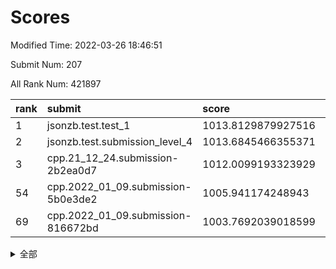 # Scores

Modified Time: 2022-03-26 18:46:51

Submit Num: 207

All Rank Num: 421897

| rank |               submit               |       score        |       sigma        | pk_num |
| :--- | :--------------------------------- | :----------------- | :----------------- | :----- |
| 1    | jsonzb.test.test_1                 | 1013.8129879927516 | 0.8506922087617622 | 8155   |
| 2    | jsonzb.test.submission_level_4     | 1013.6845466355371 | 0.8261845973619857 | 8154   |
| 3    | cpp.21_12_24.submission-2b2ea0d7   | 1012.0099193323929 | 0.7872113027270966 | 8155   |
| 54   | cpp.2022_01_09.submission-5b0e3de2 | 1005.941174248943  | 0.7105028239277994 | 8147   |
| 69   | cpp.2022_01_09.submission-816672bd | 1003.7692039018599 | 0.7193840516755567 | 8151   |


<details>
<summary>全部</summary>

| rank |                 submit                 |       score        |       sigma        | pk_num |
| :--- | :------------------------------------- | :----------------- | :----------------- | :----- |
| 1    | jsonzb.test.test_1                     | 1013.8129879927516 | 0.8506922087617622 | 8155   |
| 2    | jsonzb.test.submission_level_4         | 1013.6845466355371 | 0.8261845973619857 | 8154   |
| 3    | cpp.21_12_24.submission-2b2ea0d7       | 1012.0099193323929 | 0.7872113027270966 | 8155   |
| 4    | gobigger.level_3.submission_level_3_11 | 1011.8882263676561 | 0.7818270960575789 | 8154   |
| 5    | gobigger.level_3.submission_level_3_2  | 1011.7702233429128 | 0.7816301228453773 | 8150   |
| 6    | gobigger.level_3.submission_level_3_48 | 1011.6561412464365 | 0.7794519289652759 | 8154   |
| 7    | gobigger.level_3.submission_level_3_5  | 1011.561414942238  | 0.7696699248490645 | 8151   |
| 8    | gobigger.level_3.submission_level_3_18 | 1011.0348179627156 | 0.7590327730807428 | 8152   |
| 9    | gobigger.level_3.submission_level_3_30 | 1010.9811131977949 | 0.7754364890448923 | 8151   |
| 10   | gobigger.level_3.submission_level_3_29 | 1010.8806606115604 | 0.7695754705838833 | 8156   |
| 11   | gobigger.level_3.submission_level_3_23 | 1010.8758334219651 | 0.7442360039967508 | 8154   |
| 12   | gobigger.level_3.submission_level_3_16 | 1010.8466896657835 | 0.7680612822019273 | 8153   |
| 13   | gobigger.level_3.submission_level_3_19 | 1010.6544712478016 | 0.7728768445311596 | 8151   |
| 14   | gobigger.level_3.submission_level_3_3  | 1010.5860932175349 | 0.7612745796256513 | 8154   |
| 15   | gobigger.level_3.submission_level_3_44 | 1010.5732047024388 | 0.7559498878654085 | 8153   |
| 16   | gobigger.level_3.submission_level_3_14 | 1010.4367293081806 | 0.7574934440925181 | 8151   |
| 17   | gobigger.level_3.submission_level_3_7  | 1010.4224554382919 | 0.7720746164475502 | 8157   |
| 18   | gobigger.level_3.submission_level_3_6  | 1010.4066967032712 | 0.7450192643129386 | 8157   |
| 19   | gobigger.level_3.submission_level_3_43 | 1010.3421508417678 | 0.7579083528916482 | 8155   |
| 20   | gobigger.level_3.submission_level_3_25 | 1010.2941237248639 | 0.7686502839031142 | 8149   |
| 21   | gobigger.level_3.submission_level_3_0  | 1010.2880609366699 | 0.7547911776413501 | 8150   |
| 22   | gobigger.level_3.submission_level_3_13 | 1010.1622873064382 | 0.7575064900901841 | 8151   |
| 23   | gobigger.level_3.submission_level_3_26 | 1010.1306854259752 | 0.7436399436987053 | 8148   |
| 24   | gobigger.level_3.submission_level_3_31 | 1010.1257120805552 | 0.7539293955590156 | 8151   |
| 25   | gobigger.level_3.submission_level_3_38 | 1010.0201206919713 | 0.7767902382270375 | 8151   |
| 26   | gobigger.level_3.submission_level_3_12 | 1010.0133992801415 | 0.7757808029104587 | 8150   |
| 27   | gobigger.level_3.submission_level_3_27 | 1009.9895816696186 | 0.7460491539286784 | 8153   |
| 28   | gobigger.level_3.submission_level_3_49 | 1009.9780941316491 | 0.7775257952813438 | 8155   |
| 29   | gobigger.level_3.submission_level_3_4  | 1009.9414842601507 | 0.767523228547764  | 8149   |
| 30   | gobigger.level_3.submission_level_3_21 | 1009.8973218669173 | 0.736696288746877  | 8156   |
| 31   | gobigger.level_3.submission_level_3_39 | 1009.8757656171813 | 0.7545913030052979 | 8152   |
| 32   | gobigger.level_3.submission_level_3_35 | 1009.790083488964  | 0.739000024091338  | 8156   |
| 33   | gobigger.level_3.submission_level_3_20 | 1009.7371478355602 | 0.7314066721861163 | 8152   |
| 34   | gobigger.level_3.submission_level_3_46 | 1009.7216659056827 | 0.7861233869856193 | 8153   |
| 35   | gobigger.level_3.submission_level_3_40 | 1009.631594313128  | 0.7393282178309865 | 8155   |
| 36   | gobigger.level_3.submission_level_3_37 | 1009.5855026756077 | 0.7575561217836525 | 8152   |
| 37   | gobigger.level_3.submission_level_3_42 | 1009.5759771108907 | 0.7635562727396129 | 8152   |
| 38   | gobigger.level_3.submission_level_3_41 | 1009.5019347220057 | 0.7535047476476905 | 8150   |
| 39   | gobigger.level_3.submission_level_3_15 | 1009.301862482645  | 0.7542327728640471 | 8147   |
| 40   | gobigger.level_3.submission_level_3_36 | 1009.199118916351  | 0.748289716887323  | 8154   |
| 41   | gobigger.level_3.submission_level_3_24 | 1009.1520602111264 | 0.7449962098544188 | 8161   |
| 42   | gobigger.level_3.submission_level_3_17 | 1009.1314329585825 | 0.7438844468466338 | 8149   |
| 43   | gobigger.level_3.submission_level_3_33 | 1009.0416519158848 | 0.7571753723515197 | 8152   |
| 44   | gobigger.level_3.submission_level_3_22 | 1009.0400945283424 | 0.7462573069462272 | 8153   |
| 45   | gobigger.level_3.submission_level_3_9  | 1008.9963384529734 | 0.7591105794134755 | 8153   |
| 46   | gobigger.level_3.submission_level_3_10 | 1008.990618969497  | 0.7460208136080838 | 8152   |
| 47   | gobigger.level_3.submission_level_3_1  | 1008.9413166149764 | 0.7632738468533822 | 8151   |
| 48   | gobigger.level_3.submission_level_3_47 | 1008.779769732753  | 0.7646903152964138 | 8147   |
| 49   | gobigger.level_3.submission_level_3_8  | 1008.7335185591752 | 0.7544575804822947 | 8151   |
| 50   | gobigger.level_3.submission_level_3_32 | 1008.5800585875653 | 0.7627791448095494 | 8149   |
| 51   | gobigger.level_3.submission_level_3_34 | 1008.454306583351  | 0.7535498567259533 | 8152   |
| 52   | gobigger.level_3.submission_level_3_45 | 1008.0719040988164 | 0.7400760786623112 | 8151   |
| 53   | gobigger.level_3.submission_level_3_28 | 1007.4991889484229 | 0.7283529707172501 | 8151   |
| 54   | cpp.2022_01_09.submission-5b0e3de2     | 1005.941174248943  | 0.7105028239277994 | 8147   |
| 55   | gobigger.level_1.submission_level_1_27 | 1004.9575047350924 | 0.7190141963941876 | 8154   |
| 56   | gobigger.level_1.submission_level_1_7  | 1004.7155281008272 | 0.7264671564955675 | 8152   |
| 57   | gobigger.level_1.submission_level_1_14 | 1004.5324465366592 | 0.722359492188103  | 8157   |
| 58   | gobigger.level_1.submission_level_1_41 | 1004.350687793263  | 0.712289890643118  | 8153   |
| 59   | gobigger.level_1.submission_level_1_1  | 1004.348702705267  | 0.7194306800195339 | 8154   |
| 60   | gobigger.level_1.submission_level_1_34 | 1004.1808451360283 | 0.7155833624166151 | 8153   |
| 61   | gobigger.level_1.submission_level_1_2  | 1004.0297968897253 | 0.7117763042568519 | 8149   |
| 62   | gobigger.level_1.submission_level_1_33 | 1004.0192142675506 | 0.7206314289925    | 8154   |
| 63   | gobigger.level_1.submission_level_1_47 | 1003.9986250330006 | 0.7144224303088258 | 8155   |
| 64   | gobigger.level_1.submission_level_1_28 | 1003.9723303604816 | 0.710906001621327  | 8151   |
| 65   | gobigger.level_1.submission_level_1_5  | 1003.9529760802251 | 0.7170851214610067 | 8152   |
| 66   | gobigger.level_1.submission_level_1_23 | 1003.8436919668933 | 0.7212604336731488 | 8155   |
| 67   | gobigger.level_1.submission_level_1_3  | 1003.8081849643652 | 0.7166878635613253 | 8154   |
| 68   | gobigger.level_1.submission_level_1_32 | 1003.7885582025314 | 0.7040904658391101 | 8155   |
| 69   | cpp.2022_01_09.submission-816672bd     | 1003.7692039018599 | 0.7193840516755567 | 8151   |
| 70   | gobigger.level_1.submission_level_1_40 | 1003.7384554490795 | 0.7072661766616578 | 8152   |
| 71   | gobigger.level_1.submission_level_1_30 | 1003.6945302013959 | 0.7085324923663493 | 8153   |
| 72   | gobigger.level_1.submission_level_1_15 | 1003.6327539870792 | 0.7143934589591211 | 8160   |
| 73   | gobigger.level_1.submission_level_1_16 | 1003.6167789746352 | 0.7133472157546753 | 8149   |
| 74   | gobigger.level_1.submission_level_1_20 | 1003.610075084521  | 0.7302537351415842 | 8156   |
| 75   | gobigger.level_1.submission_level_1_18 | 1003.5967824302893 | 0.721577638412898  | 8154   |
| 76   | gobigger.level_1.submission_level_1_48 | 1003.5766985256829 | 0.7267437260355477 | 8146   |
| 77   | gobigger.level_1.submission_level_1_35 | 1003.5679921583469 | 0.7154459206108437 | 8155   |
| 78   | gobigger.level_1.submission_level_1_43 | 1003.5649856028317 | 0.7194253632980115 | 8155   |
| 79   | gobigger.level_1.submission_level_1_38 | 1003.5395501958665 | 0.7243220668915966 | 8152   |
| 80   | gobigger.level_1.submission_level_1_9  | 1003.5265821154304 | 0.7119827310916641 | 8153   |
| 81   | gobigger.level_1.submission_level_1_8  | 1003.5032435012741 | 0.7261049982383058 | 8153   |
| 82   | gobigger.level_1.submission_level_1_29 | 1003.4632199214437 | 0.716017034036772  | 8152   |
| 83   | gobigger.level_1.submission_level_1_39 | 1003.4607375881109 | 0.7082871035593259 | 8147   |
| 84   | gobigger.level_1.submission_level_1_26 | 1003.454194417068  | 0.7167656017525408 | 8153   |
| 85   | gobigger.level_1.submission_level_1_49 | 1003.3548786565402 | 0.7202464702689605 | 8151   |
| 86   | gobigger.level_1.submission_level_1_46 | 1003.2754381569674 | 0.7132899385477003 | 8152   |
| 87   | gobigger.level_1.submission_level_1_13 | 1003.1567170152067 | 0.7243464223193673 | 8151   |
| 88   | gobigger.level_1.submission_level_1_17 | 1003.1332934051201 | 0.708585250114795  | 8150   |
| 89   | gobigger.level_1.submission_level_1_22 | 1002.9471199305167 | 0.7116068956812108 | 8149   |
| 90   | gobigger.level_1.submission_level_1_0  | 1002.9272024054974 | 0.7018534026268375 | 8157   |
| 91   | gobigger.level_1.submission_level_1_37 | 1002.897508864129  | 0.7163871643246215 | 8153   |
| 92   | gobigger.level_1.submission_level_1_10 | 1002.8627215251895 | 0.7179904710961449 | 8158   |
| 93   | gobigger.level_1.submission_level_1_11 | 1002.8599991655002 | 0.718888658361308  | 8151   |
| 94   | gobigger.level_1.submission_level_1_19 | 1002.8574449271968 | 0.7207494704294644 | 8148   |
| 95   | gobigger.level_1.submission_level_1_45 | 1002.7711995843114 | 0.7174765052978701 | 8152   |
| 96   | gobigger.level_1.submission_level_1_4  | 1002.5067658283085 | 0.7163645664220388 | 8156   |
| 97   | gobigger.level_1.submission_level_1_24 | 1002.3921834668245 | 0.7078311000915236 | 8154   |
| 98   | gobigger.level_1.submission_level_1_25 | 1002.3437038058104 | 0.6968082257819325 | 8152   |
| 99   | gobigger.level_1.submission_level_1_42 | 1002.3176258208659 | 0.7093652913502437 | 8153   |
| 100  | gobigger.level_1.submission_level_1_36 | 1002.2717300429246 | 0.7175258440096765 | 8146   |
| 101  | gobigger.level_1.submission_level_1_21 | 1002.1806231067329 | 0.7134720539424819 | 8150   |
| 102  | gobigger.level_1.submission_level_1_44 | 1002.0948972608089 | 0.7150790860324766 | 8152   |
| 103  | gobigger.level_1.submission_level_1_6  | 1001.8939713444662 | 0.7067629606400812 | 8158   |
| 104  | gobigger.level_1.submission_level_1_12 | 1001.8583546026797 | 0.7150977552909469 | 8151   |
| 105  | gobigger.level_1.submission_level_1_31 | 1001.706598448881  | 0.7174769178081607 | 8147   |
| 106  | gobigger.random.submission_random_28   | 997.4789839374472  | 0.7010813318999204 | 8153   |
| 107  | gobigger.random.submission_random_19   | 997.3978106298559  | 0.7125610900872926 | 8156   |
| 108  | gobigger.random.submission_random_27   | 997.3166302918049  | 0.703270418083442  | 8150   |
| 109  | gobigger.random.submission_random_24   | 997.1590308277295  | 0.704410691316503  | 8150   |
| 110  | gobigger.random.submission_random_30   | 997.1081003409197  | 0.7100546989029206 | 8151   |
| 111  | gobigger.random.submission_random_20   | 997.0440721208898  | 0.6976371067864854 | 8147   |
| 112  | gobigger.random.submission_random_10   | 996.8000154261389  | 0.7026583407498215 | 8149   |
| 113  | gobigger.random.submission_random_26   | 996.6371730094718  | 0.7066098581779098 | 8154   |
| 114  | gobigger.random.submission_random_21   | 996.5432867465902  | 0.6984610138327767 | 8151   |
| 115  | gobigger.random.submission_random_35   | 996.5253716586069  | 0.7093636466117951 | 8146   |
| 116  | gobigger.random.submission_random_33   | 996.5133630770024  | 0.7025126784282405 | 8150   |
| 117  | gobigger.random.submission_random_41   | 996.4949799139064  | 0.6996469536034899 | 8150   |
| 118  | gobigger.random.submission_random_45   | 996.4278736001729  | 0.7120119125595505 | 8156   |
| 119  | gobigger.random.submission_random_36   | 996.3992989615499  | 0.714175598885195  | 8156   |
| 120  | gobigger.random.submission_random_43   | 996.3919532555619  | 0.7061676296622601 | 8156   |
| 121  | gobigger.random.submission_random_15   | 996.3794929069686  | 0.7074482032175574 | 8157   |
| 122  | gobigger.random.submission_random_0    | 996.3637471568127  | 0.7134321012769254 | 8152   |
| 123  | gobigger.random.submission_random_44   | 996.3510706082618  | 0.7057605386079858 | 8154   |
| 124  | gobigger.random.submission_random_2    | 996.3405119713929  | 0.7221246849525093 | 8154   |
| 125  | gobigger.random.submission_random_16   | 996.3395230953234  | 0.7053533084560821 | 8154   |
| 126  | gobigger.random.submission_random_6    | 996.1994682296804  | 0.7191961370695601 | 8157   |
| 127  | gobigger.random.submission_random_11   | 996.1645718109396  | 0.7151864111561312 | 8154   |
| 128  | gobigger.random.submission_random_5    | 996.0710231532096  | 0.7177802939599224 | 8149   |
| 129  | gobigger.random.submission_random_38   | 996.0534262641219  | 0.712889293415039  | 8155   |
| 130  | gobigger.random.submission_random_25   | 996.046327279139   | 0.7036078390167864 | 8152   |
| 131  | gobigger.random.submission_random_47   | 995.9667402970992  | 0.7219901395479975 | 8151   |
| 132  | gobigger.random.submission_random_7    | 995.8983632717363  | 0.7133085381954501 | 8155   |
| 133  | gobigger.random.submission_random_14   | 995.8409769105014  | 0.7034558219810181 | 8153   |
| 134  | gobigger.random.submission_random_37   | 995.7605436187266  | 0.7005952433118647 | 8152   |
| 135  | gobigger.random.submission_random_29   | 995.7079218364494  | 0.7091133777018219 | 8154   |
| 136  | gobigger.random.submission_random_3    | 995.6139871148886  | 0.7056623395262047 | 8149   |
| 137  | gobigger.random.submission_random_40   | 995.6063720404181  | 0.7280140387793731 | 8155   |
| 138  | gobigger.random.submission_random_13   | 995.5044739522291  | 0.6975031266434804 | 8160   |
| 139  | gobigger.random.submission_random_22   | 995.4549659748983  | 0.7102080287353029 | 8149   |
| 140  | gobigger.random.submission_random_23   | 995.4173741370658  | 0.7051833206866857 | 8154   |
| 141  | gobigger.random.submission_random_46   | 995.3314249857162  | 0.7226966528692416 | 8149   |
| 142  | gobigger.random.submission_random_1    | 995.2845240552425  | 0.7062858082761989 | 8152   |
| 143  | gobigger.random.submission_random_31   | 995.2075843845275  | 0.713645909776196  | 8151   |
| 144  | gobigger.random.submission_random_48   | 995.189583022665   | 0.7053986239164484 | 8156   |
| 145  | gobigger.random.submission_random_4    | 995.176483762233   | 0.7142182054640211 | 8155   |
| 146  | gobigger.random.submission_random_12   | 995.1702265844752  | 0.7110375753486498 | 8154   |
| 147  | gobigger.random.submission_random_18   | 995.0527627474153  | 0.7127297450760981 | 8158   |
| 148  | gobigger.random.submission_random_42   | 995.0034471769903  | 0.7366906178278608 | 8148   |
| 149  | gobigger.random.submission_random_32   | 994.9561010449733  | 0.7100857789001589 | 8152   |
| 150  | gobigger.random.submission_random_17   | 994.8683222194196  | 0.7044999050798949 | 8154   |
| 151  | gobigger.random.submission_random_34   | 994.8566567994551  | 0.7143890158564994 | 8147   |
| 152  | gobigger.random.submission_random_8    | 994.8309021216298  | 0.7125628025875308 | 8152   |
| 153  | gobigger.random.submission_random_39   | 994.8139850363713  | 0.7120587628776732 | 8160   |
| 154  | gobigger.random.submission_random_9    | 994.7383677752206  | 0.7066238439340484 | 8149   |
| 155  | gobigger.random.submission_random_49   | 994.1330417671409  | 0.7244550331017438 | 8152   |
| 156  | gobigger.level_2.submission_level_2_1  | 993.8857911397226  | 0.7339325597428414 | 8158   |
| 157  | gobigger.level_2.submission_level_2_22 | 993.7032112087126  | 0.7254658832080008 | 8159   |
| 158  | gobigger.level_2.submission_level_2_38 | 993.6649264537554  | 0.7311283407998299 | 8149   |
| 159  | gobigger.level_2.submission_level_2_37 | 993.6559272027826  | 0.741921918075862  | 8148   |
| 160  | gobigger.level_2.submission_level_2_10 | 993.5811294203742  | 0.7242424977546088 | 8154   |
| 161  | gobigger.level_2.submission_level_2_43 | 993.4898208054942  | 0.7374247807559979 | 8156   |
| 162  | gobigger.level_2.submission_level_2_36 | 993.4389161670881  | 0.7213630744631581 | 8148   |
| 163  | gobigger.level_2.submission_level_2_29 | 993.4323254723297  | 0.7265803867173283 | 8158   |
| 164  | gobigger.level_2.submission_level_2_41 | 993.4319492263882  | 0.7463472047690142 | 8153   |
| 165  | gobigger.level_2.submission_level_2_5  | 993.0974727968552  | 0.7409924517987468 | 8155   |
| 166  | gobigger.level_2.submission_level_2_4  | 992.9754636198237  | 0.7467706757575101 | 8151   |
| 167  | gobigger.level_2.submission_level_2_47 | 992.9572803196148  | 0.7317912700752103 | 8156   |
| 168  | gobigger.level_2.submission_level_2_18 | 992.905334635889   | 0.7346111646837692 | 8154   |
| 169  | gobigger.level_2.submission_level_2_30 | 992.8878760085091  | 0.73822652344663   | 8154   |
| 170  | gobigger.level_2.submission_level_2_6  | 992.8537026129488  | 0.720493778078677  | 8155   |
| 171  | gobigger.level_2.submission_level_2_23 | 992.83249935819    | 0.7475735630740847 | 8154   |
| 172  | gobigger.level_2.submission_level_2_42 | 992.8082228742413  | 0.7260264340421381 | 8148   |
| 173  | gobigger.level_2.submission_level_2_26 | 992.6645704529435  | 0.7329758673114132 | 8155   |
| 174  | gobigger.level_2.submission_level_2_17 | 992.6241735795693  | 0.7535117884249911 | 8153   |
| 175  | gobigger.level_2.submission_level_2_28 | 992.6040426869405  | 0.7472830909878004 | 8156   |
| 176  | gobigger.level_2.submission_level_2_0  | 992.5293690202393  | 0.7376979523023255 | 8150   |
| 177  | gobigger.level_2.submission_level_2_13 | 992.4058604401451  | 0.7492842664416649 | 8147   |
| 178  | gobigger.level_2.submission_level_2_35 | 992.4006779321338  | 0.7235607200946197 | 8149   |
| 179  | gobigger.level_2.submission_level_2_19 | 992.3803269383424  | 0.7344908024205856 | 8151   |
| 180  | gobigger.level_2.submission_level_2_34 | 992.3583804359429  | 0.7498261310207771 | 8152   |
| 181  | gobigger.level_2.submission_level_2_8  | 992.2983879065622  | 0.7663775542768869 | 8151   |
| 182  | gobigger.level_2.submission_level_2_15 | 992.2879155387998  | 0.7344191604379038 | 8151   |
| 183  | gobigger.level_2.submission_level_2_32 | 992.1302529496801  | 0.7346263905159476 | 8154   |
| 184  | gobigger.level_2.submission_level_2_24 | 992.0795794542796  | 0.741533315186939  | 8153   |
| 185  | gobigger.level_2.submission_level_2_45 | 992.0700078154525  | 0.7439939235928681 | 8149   |
| 186  | gobigger.level_2.submission_level_2_12 | 992.0655227049327  | 0.7406940923035432 | 8158   |
| 187  | gobigger.level_2.submission_level_2_31 | 992.0337695813013  | 0.7411228802650168 | 8152   |
| 188  | gobigger.level_2.submission_level_2_46 | 991.8805783538443  | 0.7534536058407364 | 8151   |
| 189  | gobigger.level_2.submission_level_2_9  | 991.8436643191941  | 0.7427622606847744 | 8156   |
| 190  | gobigger.level_2.submission_level_2_27 | 991.7656651869177  | 0.7503542925373594 | 8153   |
| 191  | gobigger.level_2.submission_level_2_49 | 991.6235528813983  | 0.7409935244960909 | 8154   |
| 192  | gobigger.level_2.submission_level_2_11 | 991.6172322820729  | 0.7610979830790879 | 8155   |
| 193  | gobigger.level_2.submission_level_2_7  | 991.5444321282288  | 0.7451121832569635 | 8152   |
| 194  | gobigger.level_2.submission_level_2_40 | 991.5209551542457  | 0.7429663613447081 | 8153   |
| 195  | gobigger.level_2.submission_level_2_48 | 991.4339395485149  | 0.7517380922131016 | 8150   |
| 196  | gobigger.level_2.submission_level_2_39 | 991.2457974138604  | 0.7573991575181547 | 8153   |
| 197  | gobigger.level_2.submission_level_2_2  | 991.1167393721348  | 0.7613823678053154 | 8155   |
| 198  | gobigger.level_2.submission_level_2_21 | 991.0650478698924  | 0.7454812354416299 | 8154   |
| 199  | gobigger.level_2.submission_level_2_44 | 991.0476401835211  | 0.7397455251974088 | 8154   |
| 200  | gobigger.level_2.submission_level_2_14 | 990.98229578016    | 0.7530908880816222 | 8156   |
| 201  | gobigger.level_2.submission_level_2_20 | 990.8262383278     | 0.7553566117232711 | 8151   |
| 202  | gobigger.level_2.submission_level_2_3  | 990.8205608051297  | 0.7488315779116994 | 8155   |
| 203  | gobigger.level_2.submission_level_2_25 | 990.7287506844419  | 0.7614102810630451 | 8152   |
| 204  | gobigger.level_2.submission_level_2_16 | 990.6111188336363  | 0.789164787528242  | 8154   |
| 205  | gobigger.level_2.submission_level_2_33 | 990.001830764727   | 0.7777238427316701 | 8153   |
| 206  | gobigger.none.submission_none_0        | 977.1003500528127  | 1.3618082010283905 | 8152   |
| 207  | gobigger.none.submission_none_1        | 976.7623676431042  | 1.4939908363848575 | 8151   |

</details>